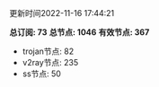 更新时间2022-11-16 17:44:21

**总订阅: 73**
**总节点: 1046**
**有效节点: 367**
- trojan节点: 82
- v2ray节点: 235
- ss节点: 50
